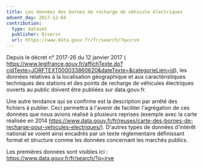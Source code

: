 ```yaml
---
title: Les données des bornes de recharge de véhicule éléctriques
advent_day: 2017-12-04
contribution:
  type: dataset
  publisher: Divers+
  url: https://www.data.gouv.fr/fr/search/?q=irve
---
```


<!--more-->

Depuis le décret n° 2017-26 du 12 janvier 2017 ( https://www.legifrance.gouv.fr/affichTexte.do?cidTexte=JORFTEXT000033860620&dateTexte=&categorieLien=id), les données relatives à la localisation géographique et aux caractéristiques techniques des stations et des points de recharge de véhicules électriques ouverts au public doivent être publiées sur data.gouv.fr. 

Une autre tendance qui se confirme est la description par arrêté des fichiers à publier. Ceci permettra à l'avenir de faciliter l'agrégation de ces données que nous avions réalisé à plusieurs reprises (exemple avec la carte réalisée en 2014 https://www.data.gouv.fr/fr/reuses/carte-des-bornes-de-recharge-pour-vehicules-electriques/).
D'autres types de données d'intérêt national se voient ainsi encadrés par un texte réglementaire définissant format et structure comme les données concernant les marchés publics.

Les premières données sont visibles ici : https://www.data.gouv.fr/fr/search/?q=irve  
